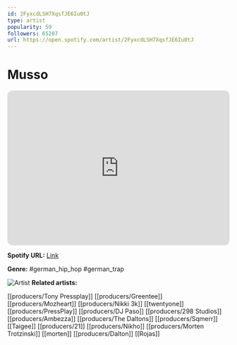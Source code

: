 ```yaml
---
id: 2FyxcdLSH7XqsfJE6Iu0tJ
type: artist
popularity: 59
followers: 65207
url: https://open.spotify.com/artist/2FyxcdLSH7XqsfJE6Iu0tJ
---
```

# Musso

<iframe style="border-radius:12px" src="https://open.spotify.com/embed/artist/2FyxcdLSH7XqsfJE6Iu0tJ" width="100%" height="352" frameBorder="0" allowfullscreen="" allow="autoplay; clipboard-write; encrypted-media; fullscreen; picture-in-picture" loading="lazy"></iframe>

**Spotify URL:** [Link](https://open.spotify.com/artist/2FyxcdLSH7XqsfJE6Iu0tJ)

**Genre:**  #german_hip_hop #german_trap

![Artist](https://i.scdn.co/image/ab6761610000e5ebfd8346bc0d6a1945ea9eded2)
**Related artists:**

[[producers/Tony Pressplay]]
[[producers/Greentee]]
[[producers/Mozheart]]
[[producers/Nikki 3k]]
[[twentyone]]
[[producers/PressPlay]]
[[producers/DJ Paso]]
[[producers/298 Studios]]
[[producers/Ambezza]]
[[producers/The Daltons]]
[[producers/Sqmerr]]
[[Taigee]]
[[producers/21]]
[[producers/Nikho]]
[[producers/Morten Trotzinski]]
[[morten]]
[[producers/Dalton]]
[[Rojas]]

